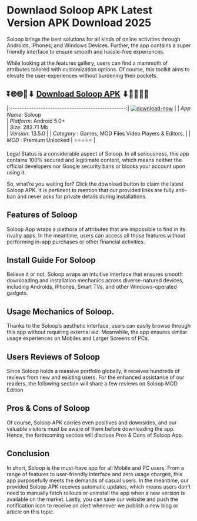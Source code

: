 # Downlaod Soloop APK Latest Version APK Download 2025

Soloop brings the best solutions for all kinds of online activities through Androids, iPhones, and Windows Devices. Further, the app contains a super friendly interface to ensure smooth and hassle-free experiences.

While looking at the features gallery, users can find a mammoth of attributes tailored with customization options. Of course, this toolkit aims to elevate the user-experiences without burdening their pockets.

## ⏬🌐🌐📌⬇ [Download Soloop APK](https://newsloopy.com/soloop-apk/) ⬇📌🌐🌐⏬

|:-------------------------------------------------:|
[![download-now](https://github.com/user-attachments/assets/22657e67-9d2d-46af-a41a-5d365d2ddc1f)](https://newsloopy.com/soloop-apk/)  |
| *App Name*: Soloop                     
| *Platform*: Android 5.0+                     
| *Size*: 282.71 Mb                                                  
| *Version*: 13.5.0    |
| *Category* : Games, MOD Files Video Players & Editors, |
| *MOD* : Premium Unlocked
| ⭐⭐⭐⭐⭐ |

Legal Status is a considerable aspect of Soloop. In all seriousness, this app contains 100% secured and legitimate content, which means neither the official developers nor Google security bans or blocks your account upon using it. 

So, what’re you waiting for? Click the download button to claim the latest Soloop APK. It is pertinent to mention that our provided links are fully anti-ban and never asks for private details during installations. 

## Features of Soloop

Soloop App wraps a plethora of attributes that are impossible to find in its rivalry apps. In the meantime, users can access all those features without performing in-app purchases or other financial activities.

## Install Guide For Soloop

Believe it or not, Soloop wraps an intuitive interface that ensures smooth downloading and installation mechanics across diverse-natured devices, including Androids, iPhones, Smart TVs, and other Windows-operated gadgets.

## Usage Mechanics of Soloop. 

Thanks to the Soloop’s aesthetic interface, users can easily browse through this app without requiring external aid. Meanwhile, the app ensures similar usage experiences on Mobiles and Larger Screens of PCs.

## Users Reviews of Soloop

Since Soloop holds a massive portfolio globally, it receives hundreds of reviews from new and existing users. For the enhanced assistance of our readers, the following section will share a few reviews on Soloop MOD Edition

## Pros & Cons of Soloop

Of course, Soloop APK carries even positives and downsides, and our valuable visitors must be aware of them before downloading the app. Hence, the forthcoming section will disclose Pros & Cons of Soloop App.

## Conclusion

In short, Soloop is the must-have app for all Mobile and PC users. From a range of features to user-friendly interface and zero usage charges, this app purposefully meets the demands of casual users. In the meantime, our provided Soloop APK receives automatic updates, which means users don't need to manually fetch rollouts or uninstall the app when a new version is available on the market. Lastly, you can save our website and push the notification icon to receive an alert whenever we publish a new blog or article on this topic. 
